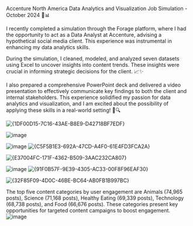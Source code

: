 Accenture North America Data Analytics and Visualization Job Simulation - October 2024 🎯📊

I recently completed a simulation through the Forage platform, where I had the opportunity to act as a Data Analyst at Accenture, advising a hypothetical social media client. This experience was instrumental in enhancing my data analytics skills.

During the simulation, I cleaned, modeled, and analyzed seven datasets using Excel to uncover insights into content trends. These insights were crucial in informing strategic decisions for the client. 📈✨

I also prepared a comprehensive PowerPoint deck and delivered a video presentation to effectively communicate key findings to both the client and internal stakeholders. This experience solidified my passion for data analytics and visualization, and I am excited about the possibility of applying these skills in a real-world setting! 🚀🔍


![{1DF00D15-7C16-43AE-B8E9-D42718BF7EDF}](https://github.com/user-attachments/assets/54218c93-a449-4959-b3a1-4e657639ff45)

![image](https://github.com/user-attachments/assets/0a20bf80-4428-457a-a12d-8e5e83b16d7d)

![image](https://github.com/user-attachments/assets/a83de02b-af52-473b-86ce-357e647fff0f)
![{C5F5B1E3-692A-47CD-A4F0-61E4FD3FCA2A}](https://github.com/user-attachments/assets/c0991276-a8f6-4e23-ab94-dff5897386e8)

![{E37004FC-171F-4362-B509-3AAC232CA807}](https://github.com/user-attachments/assets/631c336d-143a-463c-9602-b003085573e6)

![image](https://github.com/user-attachments/assets/7af083f0-172d-4909-bd2e-028be7f333e9)
![{91F0B57F-9E39-4305-AC33-00F8F96EAF30}](https://github.com/user-attachments/assets/e6b95711-906d-4b67-a889-a45fbf398a2e)

![{32F85F09-4D0C-46BE-BC64-AB0FB1B997BC}](https://github.com/user-attachments/assets/b9e9c41c-093e-470d-8959-7394bba25791)

The top five content categories by user engagement are Animals (74,965 posts), Science (71,168 posts), Healthy Eating (69,339 posts), Technology (68,738 posts), and Food (66,676 posts). These categories present key opportunities for targeted content campaigns to boost engagement.
![image](https://github.com/user-attachments/assets/7c4f7293-23b7-464c-93d9-44e9169ee404)
